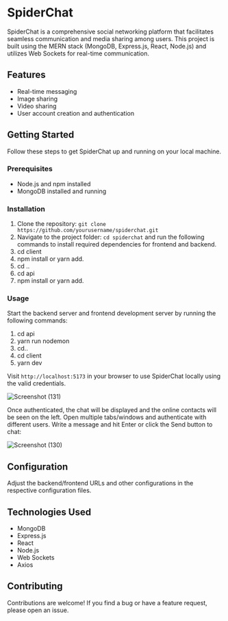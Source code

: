 # SpiderChat

SpiderChat is a comprehensive social networking platform that facilitates seamless communication and media sharing among users. This project is built using the MERN stack (MongoDB, Express.js, React, Node.js) and utilizes Web Sockets for real-time communication.


## Features

- Real-time messaging
- Image sharing
- Video sharing
- User account creation and authentication


## Getting Started

Follow these steps to get SpiderChat up and running on your local machine.


### Prerequisites

- Node.js and npm installed
- MongoDB installed and running 

### Installation

1. Clone the repository: `git clone https://github.com/yourusername/spiderchat.git`
2. Navigate to the project folder: `cd spiderchat` and run the following commands to install required dependencies for frontend and backend.
3.	cd client
4.	npm install or yarn add.
5.	cd ..
6.	cd api
7.	npm install or yarn add.
   

### Usage

Start the backend server and frontend development server by running the following commands:
   1. cd api
   2. yarn run nodemon
   3. cd..
   4. cd client
   5. yarn dev
      
Visit `http://localhost:5173` in your browser to use SpiderChat locally using the valid credentials.


![Screenshot (131)](https://github.com/Nitya063/Mern-chat/assets/66220305/d018a7fd-1397-4d3f-a810-bc4b42d1fc8c)



Once authenticated, the chat will be displayed and the online contacts will be seen on the left. Open multiple tabs/windows and authenticate with different users. Write a message and hit Enter or click the Send button to chat:


![Screenshot (130)](https://github.com/Nitya063/Mern-chat/assets/66220305/af427f65-502d-4eeb-b85f-3226adc47103)


## Configuration

Adjust the backend/frontend URLs and other configurations in the respective configuration files.


## Technologies Used

- MongoDB
- Express.js
- React
- Node.js
- Web Sockets
- Axios


## Contributing

Contributions are welcome! If you find a bug or have a feature request, please open an issue.



